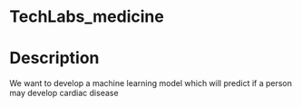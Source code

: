 # TechLabs_medicine


# Description

We want to develop a machine learning model which will predict if a person may develop cardiac disease




